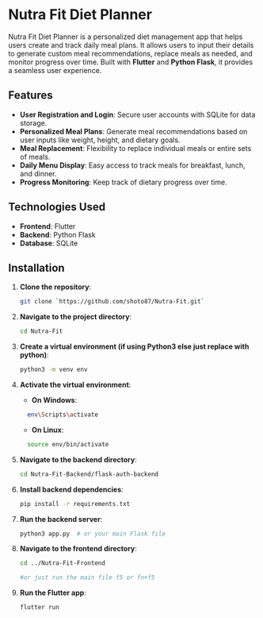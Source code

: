 # Nutra Fit Diet Planner

Nutra Fit Diet Planner is a personalized diet management app that helps users create and track daily meal plans. It allows users to input their details to generate custom meal recommendations, replace meals as needed, and monitor progress over time. Built with **Flutter** and **Python Flask**, it provides a seamless user experience.

## Features

- **User Registration and Login**: Secure user accounts with SQLite for data storage.
- **Personalized Meal Plans**: Generate meal recommendations based on user inputs like weight, height, and dietary goals.
- **Meal Replacement**: Flexibility to replace individual meals or entire sets of meals.
- **Daily Menu Display**: Easy access to track meals for breakfast, lunch, and dinner.
- **Progress Monitoring**: Keep track of dietary progress over time.

## Technologies Used

- **Frontend**: Flutter
- **Backend**: Python Flask
- **Database**: SQLite

## Installation

1. **Clone the repository**:
   ```bash
   git clone `https://github.com/shoto87/Nutra-Fit.git`

2. **Navigate to the project directory**:
   ```bash
   cd Nutra-Fit

3. **Create a virtual environment (if using Python3 else just replace with python)**:
   ```bash
   python3 -m venv env

4. **Activate the virtual environment**:


   - **On Windows**:
   ```bash
     env\Scripts\activate
   ```


   - **On Linux**:
   ```bash
     source env/bin/activate
   ```

5. **Navigate to the backend directory**:
   ```bash
   cd Nutra-Fit-Backend/flask-auth-backend

6. **Install backend dependencies**:
   ```bash
   pip install -r requirements.txt

7. **Run the backend server**:
   ```bash
   python3 app.py  # or your main Flask file

8. **Navigate to the frontend directory**:
   ```bash
   cd ../Nutra-Fit-Frontend

   #or just run the main file f5 or fn+f5

9. **Run the Flutter app**:
   ```bash
   flutter run
